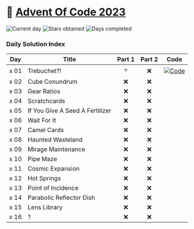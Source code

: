 # 🎄 [Advent Of Code 2023](https://adventofcode.com/2023)

![Current day](https://img.shields.io/badge/Day-16-blue)
![Stars obtained](https://img.shields.io/badge/Stars%20Obtained%20⭐-1-yellow)
![Days completed](https://img.shields.io/badge/Days%20Completed-0-red)

### Daily Solution Index

| Day  | Title                           | Part 1 | Part 2 | Code                                                                                                             |
| ---- | ------------------------------- | :----: | :----: | ---------------------------------------------------------------------------------------------------------------- |
| x 01 | Trebuchet?!                     |   ⭐   |   ❌   | [![Code](https://img.shields.io/badge/Code-grey?style=for-the-badge&logo=Solidity)](https://github.com/kazantseff/Advent-of-Code-2023-Inline-Assembly/blob/master/src/day1/Day1Part1.sol) |
| x 02 | Cube Conundrum                  |   ❌   |   ❌   |                                                                                                                  |
| x 03 | Gear Ratios                     |   ❌   |   ❌   |                                                                                                                  |
| x 04 | Scratchcards                    |   ❌   |   ❌   |                                                                                                                  |
| x 05 | If You Give A Seed A Fertilizer |   ❌   |   ❌   |                                                                                                                  |
| x 06 | Wait For It                     |   ❌   |   ❌   |                                                                                                                  |
| x 07 | Camel Cards                     |   ❌   |   ❌   |                                                                                                                  |
| x 08 | Haunted Wasteland               |   ❌   |   ❌   |                                                                                                                  |
| x 09 | Mirage Maintenance              |   ❌   |   ❌   |                                                                                                                  |
| x 10 | Pipe Maze                       |   ❌   |   ❌   |                                                                                                                  |
| x 11 | Cosmic Expansion                |   ❌   |   ❌   |                                                                                                                  |
| x 12 | Hot Springs                     |   ❌   |   ❌   |                                                                                                                  |
| x 13 | Point of Incidence              |   ❌   |   ❌   |                                                                                                                  |
| x 14 | Parabolic Reflector Dish        |   ❌   |   ❌   |                                                                                                                  |
| x 15 | Lens Library                    |   ❌   |   ❌   |                                                                                                                  |
| x 16 | ?                               |   ❌   |   ❌   |                                                                                                                  |
